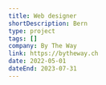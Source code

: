 ```yaml
---
title: Web designer
shortDescription: Bern
type: project
tags: []
company: By The Way
link: https://bytheway.ch
date: 2022-05-01
dateEnd: 2023-07-31
---
```


